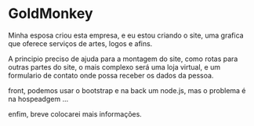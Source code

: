 # GoldMonkey
Minha esposa criou esta empresa, e eu estou criando o site, uma grafica que oferece serviços de artes, logos e afins.

A principio preciso de ajuda para a montagem do site, como rotas para outras  partes do site, o mais complexo será uma loja virtual, e um formulario de contato onde possa receber os dados da pessoa.

front, podemos usar o bootstrap e na back um node.js, mas  o problema é na hospeadgem ...

enfim, breve colocarei mais informações.
